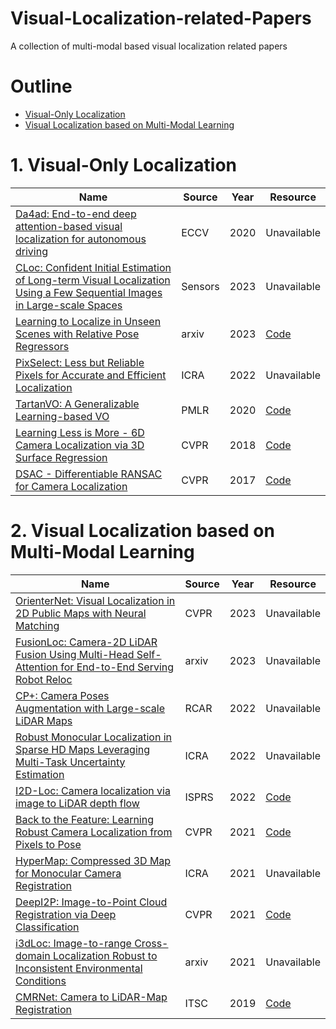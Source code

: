 # Visual-Localization-related-Papers
A collection of multi-modal based visual localization related papers

# Outline
- [Visual-Only Localization](#1-Visual-Only-Localization)
- [Visual Localization based on Multi-Modal Learning](#2-Visual-Localization-based-on-Multi-Modal-Learning)
  
# 1. Visual-Only Localization
|Name | Source | Year | Resource |
|--- |-------------| --- | --- |
|[Da4ad: End-to-end deep attention-based visual localization for autonomous driving](https://link.springer.com/chapter/10.1007/978-3-030-58604-1_17) | ECCV | 2020 | Unavailable |
|[CLoc: Confident Initial Estimation of Long-term Visual Localization Using a Few Sequential Images in Large-scale Spaces](https://ieeexplore.ieee.org/abstract/document/10068431) | Sensors | 2023 | Unavailable |
|[Learning to Localize in Unseen Scenes with Relative Pose Regressors](https://arxiv.org/abs/2303.02717) | arxiv | 2023 | [Code](https://github.com/yolish/relformer) |
|[PixSelect: Less but Reliable Pixels for Accurate and Efficient Localization](https://arxiv.org/abs/2206.03775) | ICRA | 2022 | Unavailable |
|[TartanVO: A Generalizable Learning-based VO](https://arxiv.org/pdf/2011.00359v1.pdf) | PMLR | 2020 | [Code](https://github.com/castacks/tartanair_tools) |
| [Learning Less is More - 6D Camera Localization via 3D Surface Regression](http://openaccess.thecvf.com/content_cvpr_2018/papers/Brachmann_Learning_Less_Is_CVPR_2018_paper.pdf) | CVPR | 2018 | [Code](https://github.com/vislearn/LessMore) |
|[DSAC - Differentiable RANSAC for Camera Localization](https://arxiv.org/pdf/1611.05705v4.pdf) | CVPR | 2017 | [Code](https://github.com/cvlab-dresden/DSAC) |

# 2. Visual Localization based on Multi-Modal Learning
|Name | Source  | Year | Resource |
|--- |-------------| --- | --- |
|[OrienterNet: Visual Localization in 2D Public Maps with Neural Matching](https://openaccess.thecvf.com/content/CVPR2023/html/Sarlin_OrienterNet_Visual_Localization_in_2D_Public_Maps_With_Neural_Matching_CVPR_2023_paper.html) | CVPR | 2023 | Unavailable |
|[FusionLoc: Camera-2D LiDAR Fusion Using Multi-Head Self-Attention for End-to-End Serving Robot Reloc](https://arxiv.org/abs/2303.06872) | arxiv | 2023 | Unavailable |
|[CP+: Camera Poses Augmentation with Large-scale LiDAR Maps](https://ieeexplore.ieee.org/stamp/stamp.jsp?tp=&arnumber=9872176) | RCAR | 2022 | Unavailable |
|[Robust Monocular Localization in Sparse HD Maps Leveraging Multi-Task Uncertainty Estimation](https://ieeexplore.ieee.org/abstract/document/9812266) | ICRA | 2022 | Unavailable |
|[I2D-Loc: Camera localization via image to LiDAR depth flow](https://www.sciencedirect.com/science/article/abs/pii/S0924271622002775?dgcid=coauthor) | ISPRS | 2022 | [Code](https://github.com/EasonChen99/I2D-Loc) |
|[Back to the Feature: Learning Robust Camera Localization from Pixels to Pose](https://arxiv.org/abs/2103.09213) | CVPR | 2021 | [Code](https://github.com/cvg/pixloc) |
|[HyperMap: Compressed 3D Map for Monocular Camera Registration](https://ieeexplore.ieee.org/abstract/document/9561864) | ICRA | 2021 | Unavailable |
|[DeepI2P: Image-to-Point Cloud Registration via Deep Classification](https://openaccess.thecvf.com/content/CVPR2021/papers/Li_DeepI2P_Image-to-Point_Cloud_Registration_via_Deep_Classification_CVPR_2021_paper.pdf) | CVPR | 2021 | [Code](https://github.com/lijx10/DeepI2P) |
|[i3dLoc: Image-to-range Cross-domain Localization Robust to Inconsistent Environmental Conditions](https://arxiv.org/abs/2105.12883) | arxiv | 2021 | Unavailable |
|[CMRNet: Camera to LiDAR-Map Registration](https://ieeexplore.ieee.org/abstract/document/8917470) | ITSC | 2019 | [Code](https://github.com/cattaneod/CMRNet) |

